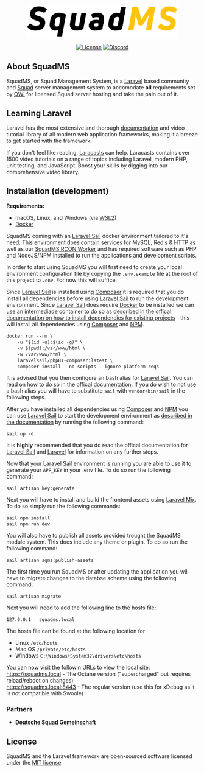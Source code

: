 <p align="center"><a href="https://squadms.com" target="_blank"><img src="https://raw.githubusercontent.com/SquadMS/Squad-MS/master/logo-white-border.svg" width="400"></a></p>

<p align="center">
<a href="https://packagist.org/packages/laravel/framework"><img src="https://img.shields.io/packagist/l/laravel/framework" alt="License"></a>
<a href="https://squadjs.thomas-smyth.uk/discord"><img src="https://img.shields.io/discord/266210223406972928.svg?style=flat-square&logo=discord" alt="Discord"></a>
</p>

## About SquadMS

SquadMS, or Squad Management System, is a [Laravel](https://laravel.com/) based community and [Squad](https://joinsquad.com) server management system to accomodate **all** requirements set by [OWI](https://www.offworldindustries.com/) for licensed Squad server hosting and take the pain out of it.

## Learning Laravel

Laravel has the most extensive and thorough [documentation](https://laravel.com/docs) and video tutorial library of all modern web application frameworks, making it a breeze to get started with the framework.

If you don't feel like reading, [Laracasts](https://laracasts.com) can help. Laracasts contains over 1500 video tutorials on a range of topics including Laravel, modern PHP, unit testing, and JavaScript. Boost your skills by digging into our comprehensive video library.

## Installation (development)

**Requirements:**
- macOS, Linux, and Windows (via [WSL2](https://docs.microsoft.com/en-us/windows/wsl/about))
- [Docker](https://www.docker.com/)

SquadMS coming with an [Laravel Sail](https://laravel.com/docs/8.x/sail) docker environment tailored to it's need. This environment does contain services for MySQL, Redis & HTTP as well as our [SquadMS RCON Worker](https://github.com/SquadMS/SquadMS-RCON-Worker) and has required software such as PHP and NodeJS/NPM installed to run the applications and development scripts.

In order to start using SquadMS you will first need to create your local environment configuration file by copying the `.env.example` file at the root of this project to `.env`. For now this will suffice.

Since [Laravel Sail](https://laravel.com/docs/8.x/sail) is installed using [Composer](https://getcomposer.org/) it is required that you do install all dependencies before using [Laravel Sail](https://laravel.com/docs/8.x/sail) to run the development environment. Since [Laravel Sail](https://laravel.com/docs/8.x/sail) does require [Docker](https://www.docker.com/) to be installed we can use an intermediade container to do so as [described in the offical documentation on how to install dependencies for existing projects](https://laravel.com/docs/8.x/sail#installing-composer-dependencies-for-existing-projects) - this will install all dependencies using [Composer](https://getcomposer.org/) and [NPM](https://www.npmjs.com/).
```
docker run --rm \
    -u "$(id -u):$(id -g)" \
    -v $(pwd):/var/www/html \
    -w /var/www/html \
    laravelsail/php81-composer:latest \
    composer install --no-scripts --ignore-platform-reqs
```
It is advised that you then configure an bash alias for [Laravel Sail](https://laravel.com/docs/8.x/sail). You can read on how to do so in the [offical documentation](https://laravel.com/docs/9.x/sail#configuring-a-bash-alias). If you do wish to not use a bash alias you will have to substitute `sail` with `vendor/bin/sail` in the following steps.

After you have installed all dependencies using [Composer](https://getcomposer.org/) and [NPM](https://www.npmjs.com/) you can use [Laravel Sail](https://laravel.com/docs/8.x/sail) to start the development environment as [described in the documentation](https://laravel.com/docs/8.x/sail#starting-and-stopping-sail) by running the following command:
```
sail up -d
```

It is **highly** recommended that you do read the offical documentation for [Laravel Sail](https://laravel.com/docs/8.x/sail) and [Laravel](https://laravel.com/docs/8.x) for information on any further steps.

Now that your [Laravel Sail](https://laravel.com/docs/8.x/sail) environment is running you are able to use it to generate your `APP_KEY` in your .env file. To do so run the following command:
```
sail artisan key:generate
```

Next you will have to install and build the frontend assets using [Laravel Mix](https://laravel-mix.com/docs/6.0/installation). To do so simply run the following commands:
```
sail npm install
sail npm run dev
```

You will also have to publish all assets provided trought the SquadMS module system. This does include any theme or plugin. To do so run the following command:
```
sail artisan sqms:publish-assets
```

The first time you run SquadMS or after updating the application you will have to migrate changes to the databse scheme using the following command:
```
sail artisan migrate
```

Next you will need to add the following line to the hosts file:
```
127.0.0.1   squadms.local
```
The hosts file can be found at the following location for
- Linux `/etc/hosts`
- Mac OS `/private/etc/hosts`
- Windows `C:\Windows\System32\drivers\etc\hosts`

You can now visit the followin URLs to view the local site:  
https://squadms.local      - The Octane version ("supercharged" but requires reload/reboot on changes)  
https://squadms.local:8443 - The regular version (use this for xDebug as it is not compatible with Swoole)

### Partners

- **[Deutsche Squad Gemeinschaft](https://dsg-gaming.de/)**

## License

SquadMS and the Laravel framework are open-sourced software licensed under the [MIT license](https://opensource.org/licenses/MIT).
